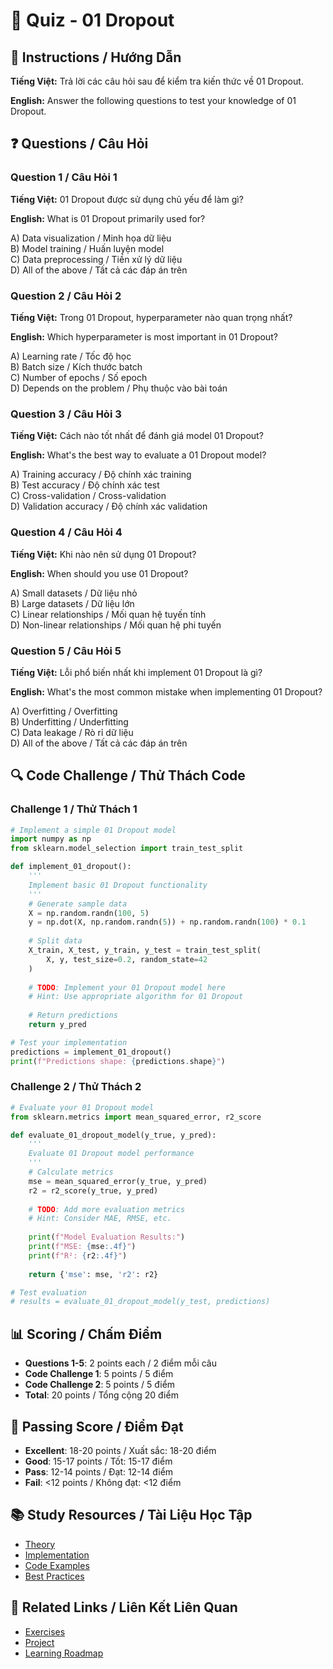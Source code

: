 # 🧠 Quiz - 01 Dropout

## 📝 Instructions / Hướng Dẫn

**Tiếng Việt:** Trả lời các câu hỏi sau để kiểm tra kiến thức về 01 Dropout.

**English:** Answer the following questions to test your knowledge of 01 Dropout.

## ❓ Questions / Câu Hỏi

### Question 1 / Câu Hỏi 1
**Tiếng Việt:** 01 Dropout được sử dụng chủ yếu để làm gì?

**English:** What is 01 Dropout primarily used for?

A) Data visualization / Minh họa dữ liệu  
B) Model training / Huấn luyện model  
C) Data preprocessing / Tiền xử lý dữ liệu  
D) All of the above / Tất cả các đáp án trên

### Question 2 / Câu Hỏi 2
**Tiếng Việt:** Trong 01 Dropout, hyperparameter nào quan trọng nhất?

**English:** Which hyperparameter is most important in 01 Dropout?

A) Learning rate / Tốc độ học  
B) Batch size / Kích thước batch  
C) Number of epochs / Số epoch  
D) Depends on the problem / Phụ thuộc vào bài toán

### Question 3 / Câu Hỏi 3
**Tiếng Việt:** Cách nào tốt nhất để đánh giá model 01 Dropout?

**English:** What's the best way to evaluate a 01 Dropout model?

A) Training accuracy / Độ chính xác training  
B) Test accuracy / Độ chính xác test  
C) Cross-validation / Cross-validation  
D) Validation accuracy / Độ chính xác validation

### Question 4 / Câu Hỏi 4
**Tiếng Việt:** Khi nào nên sử dụng 01 Dropout?

**English:** When should you use 01 Dropout?

A) Small datasets / Dữ liệu nhỏ  
B) Large datasets / Dữ liệu lớn  
C) Linear relationships / Mối quan hệ tuyến tính  
D) Non-linear relationships / Mối quan hệ phi tuyến

### Question 5 / Câu Hỏi 5
**Tiếng Việt:** Lỗi phổ biến nhất khi implement 01 Dropout là gì?

**English:** What's the most common mistake when implementing 01 Dropout?

A) Overfitting / Overfitting  
B) Underfitting / Underfitting  
C) Data leakage / Rò rỉ dữ liệu  
D) All of the above / Tất cả các đáp án trên

## 🔍 Code Challenge / Thử Thách Code

### Challenge 1 / Thử Thách 1
```python
# Implement a simple 01 Dropout model
import numpy as np
from sklearn.model_selection import train_test_split

def implement_01_dropout():
    '''
    Implement basic 01 Dropout functionality
    '''
    # Generate sample data
    X = np.random.randn(100, 5)
    y = np.dot(X, np.random.randn(5)) + np.random.randn(100) * 0.1
    
    # Split data
    X_train, X_test, y_train, y_test = train_test_split(
        X, y, test_size=0.2, random_state=42
    )
    
    # TODO: Implement your 01 Dropout model here
    # Hint: Use appropriate algorithm for 01 Dropout
    
    # Return predictions
    return y_pred

# Test your implementation
predictions = implement_01_dropout()
print(f"Predictions shape: {predictions.shape}")
```

### Challenge 2 / Thử Thách 2
```python
# Evaluate your 01 Dropout model
from sklearn.metrics import mean_squared_error, r2_score

def evaluate_01_dropout_model(y_true, y_pred):
    '''
    Evaluate 01 Dropout model performance
    '''
    # Calculate metrics
    mse = mean_squared_error(y_true, y_pred)
    r2 = r2_score(y_true, y_pred)
    
    # TODO: Add more evaluation metrics
    # Hint: Consider MAE, RMSE, etc.
    
    print(f"Model Evaluation Results:")
    print(f"MSE: {mse:.4f}")
    print(f"R²: {r2:.4f}")
    
    return {'mse': mse, 'r2': r2}

# Test evaluation
# results = evaluate_01_dropout_model(y_test, predictions)
```

## 📊 Scoring / Chấm Điểm

- **Questions 1-5**: 2 points each / 2 điểm mỗi câu
- **Code Challenge 1**: 5 points / 5 điểm
- **Code Challenge 2**: 5 points / 5 điểm
- **Total**: 20 points / Tổng cộng 20 điểm

## 🎯 Passing Score / Điểm Đạt

- **Excellent**: 18-20 points / Xuất sắc: 18-20 điểm
- **Good**: 15-17 points / Tốt: 15-17 điểm  
- **Pass**: 12-14 points / Đạt: 12-14 điểm
- **Fail**: <12 points / Không đạt: <12 điểm

## 📚 Study Resources / Tài Liệu Học Tập

- [Theory](./THEORY_01_dropout.md)
- [Implementation](./IMPLEMENTATION_01_dropout.md)
- [Code Examples](./CODE_EXAMPLES_01_dropout.md)
- [Best Practices](./BEST_PRACTICES_01_dropout.md)

## 🔗 Related Links / Liên Kết Liên Quan

- [Exercises](./EXERCISES_01_dropout.md)
- [Project](./PROJECT_01_dropout.md)
- [Learning Roadmap](./LEARNING_ROADMAP_01_dropout.md)
